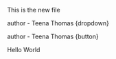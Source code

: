 This is the new file

author - Teena Thomas {dropdown}

author - Teena Thomas {button}

<p>Hello World</p>